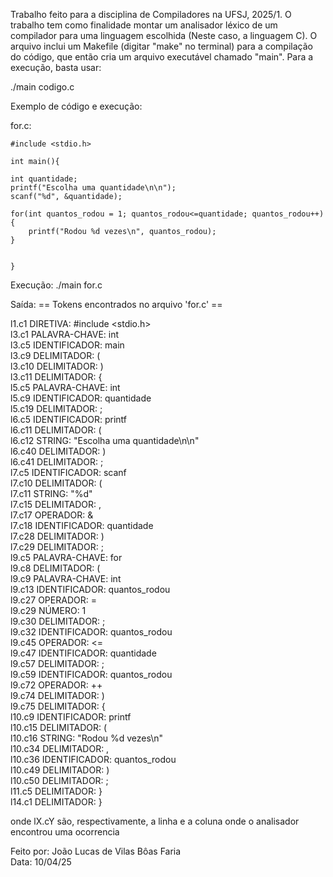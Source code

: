 Trabalho feito para a disciplina de Compiladores na UFSJ, 2025/1. O trabalho tem como finalidade montar um analisador léxico de um compilador para uma linguagem escolhida (Neste caso, a linguagem C).
O arquivo inclui um Makefile (digitar "make" no terminal) para a compilação do código, que então cria um arquivo executável chamado "main". Para a execução, basta usar: 

./main codigo.c

Exemplo de código e execução:

for.c:

    #include <stdio.h>

    int main(){

    int quantidade;
    printf("Escolha uma quantidade\n\n");
    scanf("%d", &quantidade);

    for(int quantos_rodou = 1; quantos_rodou<=quantidade; quantos_rodou++){
        printf("Rodou %d vezes\n", quantos_rodou);
    }
    

    }


Execução:
./main for.c

Saída:
== Tokens encontrados no arquivo 'for.c' ==

l1.c1 DIRETIVA: #include <stdio.h><br />
l3.c1 PALAVRA-CHAVE: int<br />
l3.c5 IDENTIFICADOR: main<br />
l3.c9 DELIMITADOR: (<br />
l3.c10 DELIMITADOR: )<br />
l3.c11 DELIMITADOR: {<br />
l5.c5 PALAVRA-CHAVE: int<br />
l5.c9 IDENTIFICADOR: quantidade<br />
l5.c19 DELIMITADOR: ;<br />
l6.c5 IDENTIFICADOR: printf<br />
l6.c11 DELIMITADOR: (<br />
l6.c12 STRING: "Escolha uma quantidade\n\n"<br />
l6.c40 DELIMITADOR: )<br />
l6.c41 DELIMITADOR: ;<br />
l7.c5 IDENTIFICADOR: scanf<br />
l7.c10 DELIMITADOR: (<br />
l7.c11 STRING: "%d"<br />
l7.c15 DELIMITADOR: ,<br />
l7.c17 OPERADOR: &<br />
l7.c18 IDENTIFICADOR: quantidade<br />
l7.c28 DELIMITADOR: )<br />
l7.c29 DELIMITADOR: ;<br />
l9.c5 PALAVRA-CHAVE: for<br />
l9.c8 DELIMITADOR: (<br />
l9.c9 PALAVRA-CHAVE: int<br />
l9.c13 IDENTIFICADOR: quantos_rodou<br />
l9.c27 OPERADOR: =<br />
l9.c29 NÚMERO: 1<br />
l9.c30 DELIMITADOR: ;<br />
l9.c32 IDENTIFICADOR: quantos_rodou<br />
l9.c45 OPERADOR: <=<br />
l9.c47 IDENTIFICADOR: quantidade<br />
l9.c57 DELIMITADOR: ;<br />
l9.c59 IDENTIFICADOR: quantos_rodou<br />
l9.c72 OPERADOR: ++<br />
l9.c74 DELIMITADOR: )<br />
l9.c75 DELIMITADOR: {<br />
l10.c9 IDENTIFICADOR: printf<br />
l10.c15 DELIMITADOR: (<br />
l10.c16 STRING: "Rodou %d vezes\n"<br />
l10.c34 DELIMITADOR: ,<br />
l10.c36 IDENTIFICADOR: quantos_rodou<br />
l10.c49 DELIMITADOR: )<br />
l10.c50 DELIMITADOR: ;<br />
l11.c5 DELIMITADOR: }<br />
l14.c1 DELIMITADOR: }<br />

onde lX.cY são, respectivamente, a linha e a coluna onde o analisador encontrou uma ocorrencia<br />



Feito por: João Lucas de Vilas Bôas Faria<br />
Data: 10/04/25
